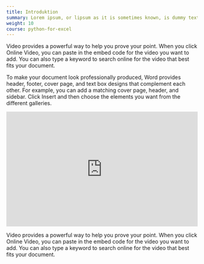```yaml
---
title: Introduktion
summary: Lorem ipsum, or lipsum as it is sometimes known, is dummy text used in laying out print, graphic or web designs.
weight: 10
course: python-for-excel
---
```


Video provides a powerful way to help you prove your point. When you click Online Video, you can paste in the embed code for the video you want to add. You can also type a keyword to search online for the video that best fits your document.

To make your document look professionally produced, Word provides header, footer, cover page, and text box designs that complement each other. For example, you can add a matching cover page, header, and sidebar. Click Insert and then choose the elements you want from the different galleries.

<div style="position: relative; padding-bottom: 59.96309963099632%; height: 0;"><iframe src="https://www.loom.com/embed/b4684451a4274edc9bbeea82da464434" frameborder="0" webkitallowfullscreen mozallowfullscreen allowfullscreen style="position: absolute; top: 0; left: 0; width: 100%; height: 100%;"></iframe></div>

Video provides a powerful way to help you prove your point. When you click Online Video, you can paste in the embed code for the video you want to add. You can also type a keyword to search online for the video that best fits your document.


